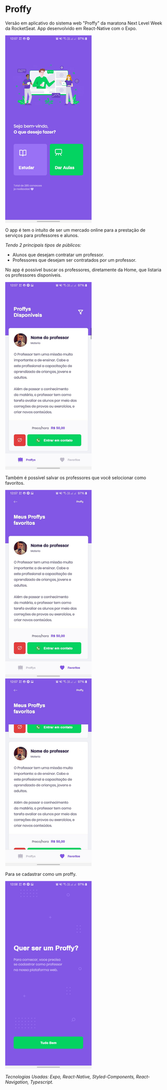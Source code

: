# Proffy

Versão em aplicativo do sistema web "Proffy" da maratona Next Level Week da RocketSeat.
App desenvolvido em React-Native com  o Expo.

<img src="./src/assets/images/prints/Proffyhome.jpeg" height="600px" style="display:flex; justify-content:center;">

O app é tem o intuíto de ser um mercado online para a prestação de serviços para professores e alunos.

*Tendo 2 principais tipos de públicos:* 
- Alunos que desejam contratar um professor.
- Professores que desejam ser contratados por um professor.

No app é possível buscar os professores, diretamente da Home, que listaria os professores disponíveis.

<img src="./src/assets/images/prints/Proffyssearch.jpeg" height="600px">

Também é possível salvar os professores que você selocionar como favoritos.

<img src="./src/assets/images/prints/Proffyfavorites1.jpeg" height="600px">

<img src="./src/assets/images/prints/ProffyFavorites2.jpeg" height="600px">

Para se cadastrar como um proffy.

<img src="/src/assets/images/prints/Proffybe.jpeg" height="600px">

*Tecnologias Usadas: Expo, React-Native, Styled-Components, React-Navigation, Typescript.*
